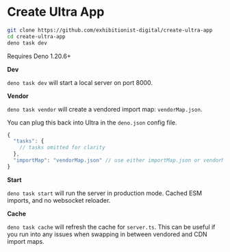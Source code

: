 # Create Ultra App

```sh
git clone https://github.com/exhibitionist-digital/create-ultra-app
cd create-ultra-app
deno task dev
```

Requires Deno 1.20.6+

**Dev**

`deno task dev` will start a local server on port 8000.

**Vendor**

`deno task vendor` will create a vendored import map: `vendorMap.json`.

You can plug this back into Ultra in the `deno.json` config file.

```javascript
{
  "tasks": {
    // tasks omitted for clarity
  },
  "importMap": "vendorMap.json" // use either importMap.json or vendorMap.json
}
```

**Start**

`deno task start` will run the server in production mode. Cached ESM imports,
and no websocket reloader.

**Cache**

`deno task cache` will refresh the cache for `server.ts`. This can be useful if
you run into any issues when swapping in between vendored and CDN import maps.

